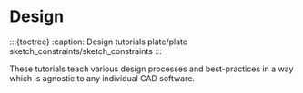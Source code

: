 # Design

:::{toctree} 
:caption: Design tutorials
plate/plate
sketch_constraints/sketch_constraints
:::

These tutorials teach various design processes and best-practices in a way which is agnostic to any individual CAD software.